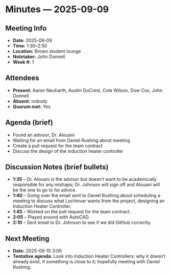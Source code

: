 # Minutes — 2025-09-09

## Meeting Info
- **Date:** 2025-09-09  
- **Time:** 1:30–2:50  
- **Location:** Brown student lounge  
- **Notetaker:** John Donnell  
- **Week #:** 1

## Attendees
- **Present:** Aaron Neuharth, Austin DuCrest, Cole Wilson, Dow Cox, John Donnell  
- **Absent:** nobody  
- **Quorum met:** Yes

## Agenda (brief)
- Found an advisor, Dr. Alouani  
- Waiting for an email from Daniel Rushing about meeting  
- Create a pull request for the team contract  
- Discuss the design of the induction heater controller  

## Discussion Notes (brief bullets)
- **1:35** – Dr. Alouani is the advisor but doesn’t want to be academically responsible for any mishaps; Dr. Johnson will sign off and Alouani will be the one to go to for advice.  
- **1:40** – Going over the email sent to Daniel Rushing about scheduling a meeting to discuss what Lochinvar wants from the project, designing an Induction Heater Controller.  
- **1:45** – Worked on the pull request for the team contract.  
- **2:05** – Played around with AutoCAD.  
- **2:10** – Sent email to Dr. Johnson to see if we did GitHub correctly.

## Next Meeting
- **Date:** 2025-09-15 3:00  
- **Tentative agenda:** Look into Induction Heater Controllers: why it doesn’t already exist, if something is close to it; hopefully meeting with Daniel Rushing.
